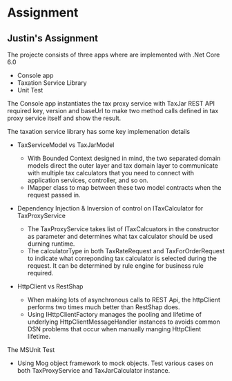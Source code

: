# Assignment

## Justin's Assignment

The projecte consists of three apps where are implemented with .Net Core 6.0 
-  Console app
-  Taxation Service Library
-  Unit Test 

The Console app instantiates the tax proxy service with TaxJar REST API required key, version and baseUrl to make two method calls defined in tax proxy service itself and show the result. 

The taxation service library has some key implemenation details

- TaxServiceModel vs TaxJarModel 
  - With Bounded Context designed in mind, the two separated domain models direct the outer layer and tax domain layer to communicate with multiple tax calculators that you need to connect with application services, controller, and so on.
  - IMapper class to map between these two model contracts when the request passed in. 
  
- Dependency Injection & Inversion of control on ITaxCalculator for TaxProxyService
  - The TaxProxyService takes list of ITaxCalcuators in the constructor as parameter and determines what tax calculator should be used durning runtime. 
  - The calculatorType in both TaxRateRequest and TaxForOrderRequest to indicate what correponding tax calculator is selected during the request. It can be determined by rule engine for business rule required.
  
- HttpClient vs RestShap 
  - When making lots of asynchronous calls to REST Api, the httpClient performs two times much better than RestShap does.
  - Using IHttpClientFactory manages the pooling and lifetime of underlying HttpClientMessageHandler instances to avoids common DSN problems that occur when manually manging HttpClient lifetime.

The MSUnit Test
  - Using Mog object framework to mock objects. Test various cases on both TaxProxyService and TaxJarCalculator instance.

